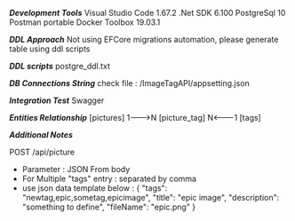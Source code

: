 ___Development Tools___
Visual Studio Code 1.67.2
.Net SDK 6.100
PostgreSql 10
Postman portable
Docker Toolbox 19.03.1

___DDL Approach___
Not using EFCore migrations automation, please generate table using ddl scripts

___DDL scripts___
postgre_ddl.txt

___DB Connections String___
check file : /ImageTagAPI/appsetting.json

___Integration Test___
Swagger

___Entities Relationship___
[pictures] 1--->N [picture_tag] N<---1 [tags]

___Additional Notes___ 

POST /api/picture
- Parameter : JSON From body 
- For Multiple "tags" entry : separated by comma
- use json data template below :
{
  "tags": "newtag,epic,sometag,epicimage",
  "title": "epic image",
  "description": "something to define",
  "fileName": "epic.png"
}

